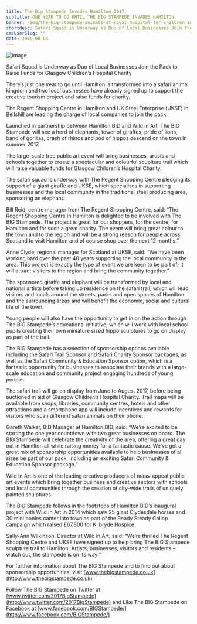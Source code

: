 ```yaml
---
title: The Big Stampede Invades Hamilton 2017
subtitle: ONE YEAR TO GO UNTIL THE BIG STAMPEDE INVADES HAMILTON
banner: /img/the-big-stampede-animals-at-royal-hospital-for-children-in-glasgow.jpg
shortdesc: Safari Squad is Underway as Duo of Local Businesses Join the Pack to Raise Funds for Glasgow Children’s Hospital Charity
cmsUserSlug: ""
date: 2016-08-04 
---
```


![image](  /img/the-big-stampede-anne-clyde-from-uske-and-bill-reid-from-the-regent-ce....jpg)

Safari Squad is Underway as Duo of Local Businesses Join the Pack to Raise Funds for Glasgow Children’s Hospital Charity

There’s just one year to go until Hamilton is transformed into a safari animal kingdom and two local businesses have already signed up to support the creative tourism project and raise funds for charity.

The Regent Shopping Centre in Hamilton and UK Steel Enterprise (UKSE) in Bellshill are leading the charge of local companies to join the pack.

Launched in partnership between Hamilton BID and Wild in Art, The BIG Stampede will see a herd of elephants, tower of giraffes, pride of lions, band of gorillas, crash of rhinos and pod of hippos descend on the town in summer 2017.

The large-scale free public art event will bring businesses, artists and schools together to create a spectacular and colourful scuplture trail which will raise valuable funds for Glasgow Children’s Hospital Charity.

The safari squad is underway with The Regent Shopping Centre pledging its support of a giant giraffe and UKSE, which specialises in supporting businesses and the local community in the traditional steel producing area, sponsoring an elephant.

Bill Reid, centre manager from The Regent Shopping Centre, said: “The Regent Shopping Centre in Hamilton is delighted to be involved with The BIG Stampede. The project is great for our shoppers, for the centre, for Hamilton and for such a great charity. The event will bring great colour to the town and to the region and will be a strong reason for people across Scotland to visit Hamilton and of course shop over the next 12 months.”

Anne Clyde, regional manager for Scotland at UKSE, said: “We have been working hard over the past 40 years supporting the local community in the area. This project is exactly the type of event we are keen to be part of; it will attract visitors to the region and bring the community together.”

The sponsored giraffe and elephant will be transformed by local and national artists before taking up residence on the safari trail, which will lead visitors and locals around the streets, parks and open spaces of Hamilton and the surrounding areas and will benefit the economic, social and cultural life of the town. 

Young people will also have the opportunity to get in on the action through The BIG Stampede’s educational initiative, which will work with local school pupils creating their own miniature sized hippo sculptures to go on display as part of the trail. 

The BIG Stampede has a selection of sponsorship options available including the Safari Trail Sponsor and Safari Charity Sponsor packages, as well as the Safari Community &amp; Education Sponsor option, which is a fantastic opportunity for businesses to associate their brands with a large-scale education and community project engaging hundreds of young people.

The safari trail will go on display from June to August 2017, before being auctioned in aid of Glasgow Children’s Hospital Charity. Trail maps will be available from shops, libraries, community centres, hotels and other attractions and a smartphone app will include incentives and rewards for visitors who scan different safari animals on their phone.

Gareth Walker, BID Manager at Hamilton BID, said: “We’re excited to be starting the one year countdown with two great businesses on board. The BIG Stampede will celebrate the creativity of the area, offering a great day out in Hamilton all while raising money for a fantastic cause. We’ve got a great mix of sponsorship opportunities available to help businesses of all sizes be part of our pack, including an exciting Safari Community &amp; Education Sponsor package.”

Wild in Art is one of the leading creative producers of mass-appeal public art events which bring together business and creative sectors with schools and local communities through the creation of city-wide trails of uniquely painted sculptures. 

The BIG Stampede follows in the footsteps of Hamilton BID’s inaugural project with Wild in Art in 2014 which saw 25 giant Clydesdale horses and 30 mini ponies canter into town as part of the Ready Steady Gallop campaign which raised £67,800 for Kilbryde Hospice. 

Sally-Ann Wilkinson, Director at Wild in Art, said: “We’re thrilled The Regent Shopping Centre and UKSE have signed up to help bring The BIG Stampede sculpture trail to Hamilton. Artists, businesses, visitors and residents – watch out, the stampede is on its way!”

For further information about The BIG Stampede and to find out about sponsorship opportunities, visit [www.thebigstampede.co.uk](http://www.thebigstampede.co.uk) 

Follow The BIG Stampede on Twitter at [www.twitter.com/2017BigStampede](http://www.twitter.com/2017BigStampede) and Like The BIG Stampede on Facebook at [www.facebook.com/BIGStampede/](http://www.facebook.com/BIGStampede/)